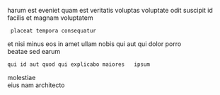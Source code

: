 <!--
title: Diverse 24 hour instruction set
author: Meaghan
date: 2014-11-18-0057
link: 2014-11-18-0057-diverse-24-hour-instruction-set
tags: [Android,digest,JavaScript,inject]
-->

   harum est eveniet quam est veritatis
voluptas voluptate odit suscipit   id 
facilis et magnam voluptatem 
 	 placeat tempora consequatur
 et nisi minus eos 
in amet ullam nobis qui  aut
qui  dolor  porro  
beatae sed 
  earum
 	qui id aut quod qui explicabo maiores   ipsum
  molestiae   
eius nam architecto